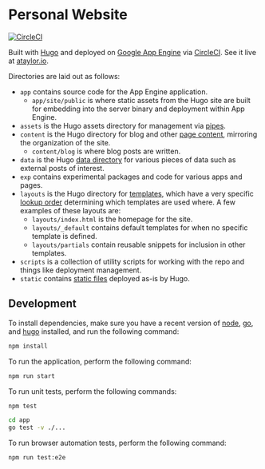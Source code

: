 # Personal Website

[![CircleCI](https://circleci.com/gh/kujenga/website.svg?style=svg)][ci]

Built with [Hugo][hugo] and deployed on [Google App Engine][gae] via
[CircleCI][ci]. See it live at [ataylor.io](https://ataylor.io).

Directories are laid out as follows:
- `app` contains source code for the App Engine application.
  - `app/site/public` is where static assets from the Hugo site are built for
    embedding into the server binary and deployment within App Engine.
- `assets` is the Hugo assets directory for management via [pipes][hugoPipes].
- `content` is the Hugo directory for blog and other [page
  content][hugoContent], mirroring the organization of the site.
  - `content/blog` is where blog posts are written.
- `data` is the Hugo [data directory][hugoData] for various pieces of data such
  as external posts of interest.
- `exp` contains experimental packages and code for various apps and pages.
- `layouts` is the Hugo directory for [templates][hugoTemplates], which have a
  very specific [lookup order][hugoLookup] determining which templates are used
  where. A few examples of these layouts are:
  - `layouts/index.html` is the homepage for the site.
  - `layouts/_default` contains default templates for when no specific template
    is defined.
  - `layouts/partials` contain reusable snippets for inclusion in other
    templates.
- `scripts` is a collection of utility scripts for working with the repo and
  things like deployment management.
- `static` contains [static files][hugoStatic] deployed as-is by Hugo.

## Development

To install dependencies, make sure you have a recent version of
[node][nodeInstall], [go][goInstall], and [hugo][hugoInstall] installed, and run
the following command:

```sh
npm install
```

To run the application, perform the following command:

```sh
npm run start
```

To run unit tests, perform the following commands:

```sh
npm test
```

```sh
cd app
go test -v ./...
```

To run browser automation tests, perform the following command:

```sh
npm run test:e2e
```

<!-- Citations -->
[hugo]: https://gohugo.io
[gae]: https://cloud.google.com/appengine
[ci]: https://circleci.com/gh/kujenga/website
[hugoPipes]: https://gohugo.io/hugo-pipes/introduction/
[hugoContent]: https://gohugo.io/content-management/organization/
[hugoData]: https://gohugo.io/templates/data-templates/
[hugoTemplates]: https://gohugo.io/templates/introduction/
[hugoLookup]: https://gohugo.io/templates/lookup-order/
[hugoStatic]: https://gohugo.io/content-management/static-files/
[hugoReleases]: https://github.com/gohugoio/hugo/releases
[nodeInstall]: https://nodejs.org/en/download/package-manager/
[goInstall]: https://go.dev/doc/install
[hugoInstall]: https://gohugo.io/getting-started/installing
